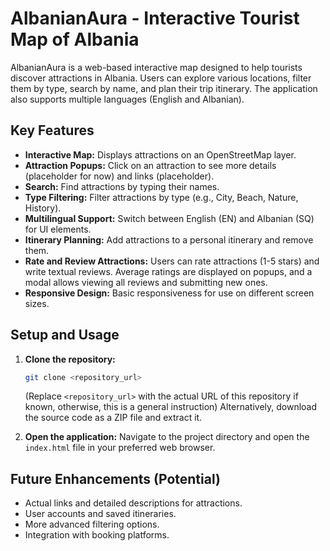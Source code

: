 # AlbanianAura - Interactive Tourist Map of Albania

AlbanianAura is a web-based interactive map designed to help tourists discover attractions in Albania. Users can explore various locations, filter them by type, search by name, and plan their trip itinerary. The application also supports multiple languages (English and Albanian).

## Key Features

*   **Interactive Map:** Displays attractions on an OpenStreetMap layer.
*   **Attraction Popups:** Click on an attraction to see more details (placeholder for now) and links (placeholder).
*   **Search:** Find attractions by typing their names.
*   **Type Filtering:** Filter attractions by type (e.g., City, Beach, Nature, History).
*   **Multilingual Support:** Switch between English (EN) and Albanian (SQ) for UI elements.
*   **Itinerary Planning:** Add attractions to a personal itinerary and remove them.
*   **Rate and Review Attractions:** Users can rate attractions (1-5 stars) and write textual reviews. Average ratings are displayed on popups, and a modal allows viewing all reviews and submitting new ones.
*   **Responsive Design:** Basic responsiveness for use on different screen sizes.

## Setup and Usage

1.  **Clone the repository:**
    ```bash
    git clone <repository_url>
    ```
    (Replace `<repository_url>` with the actual URL of this repository if known, otherwise, this is a general instruction)
    Alternatively, download the source code as a ZIP file and extract it.

2.  **Open the application:**
    Navigate to the project directory and open the `index.html` file in your preferred web browser.

## Future Enhancements (Potential)

*   Actual links and detailed descriptions for attractions.
*   User accounts and saved itineraries.
*   More advanced filtering options.
*   Integration with booking platforms.